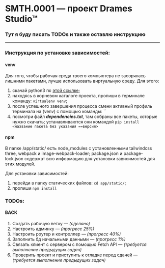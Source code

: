 # SMTH.0001 — проект Drames Studio™

### Тут я буду писать TODOs и также оставлю инструкцию
---

### Инструкция по установке зависимостей:

#### venv
Для того, чтобы рабочая среда твоего компьютера не засорялась лишними пакетами, лучше использовать виртуальную среду. Для этого:
1. скачай python3 по [этой ссылке](https://www.python.org/downloads/release/python-3100/);
2. находясь в корневом каталоге проекта, пропиши в терминале команду: `virtualenv venv`;
4. после успешного завершения процесса смени активный профиль терминала на (venv) с помощью команды: ``
3. посмотри файл **_dependencies.txt_**, там собраны все пакеты, которые нужно скачать; устанавливаются они командой `pip install <название пакета без указания ==версия>`

#### npm
В папке /app/static/ есть node_modules с установленными tailwindcss three, webpack и image-webpack-loader; package.json и package-lock.json содержат всю информацию для установки зависимостей для этих модулей.

Для установки зависимостей:
1. перейди в папку статических файлов: `cd app/static/`;
2. пропиши `npm install`

### TODOs:
#### BACK
1. Создать рабочую ветку — *(сделано)*
2. Настроить админку — *(прогресс 25%)*
3. Настроить роутер и контроллер — *(прогресс 40%)*
4. Заполнить бд начальными данными — *(прогресс 1%)*
5. Связать клиент с сервером с помощью Fetch API — *(требуется выполнение предыдущих задач)*
6. Проверить проект и приступить к отладке перед сдачей — *(требуется выполнение предыдущих задач)*